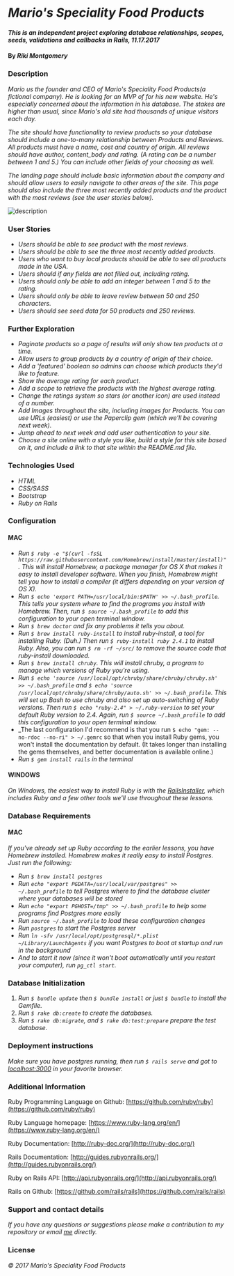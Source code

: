 # _Mario's Speciality Food Products_

#### _This is an independent project exploring database relationships, scopes, seeds, validations and callbacks in Rails, 11.17.2017_

#### By _Riki Montgomery_

### Description

_Mario us the founder and CEO of Mario's Speciality Food Products(a fictional company). He is looking for an MVP of for his new website. He's especially concerned about the information in his database. The stakes are higher than usual, since Mario's old site had thousands of unique visitors each day._

_The site should have functionality to review products so your database should include a one-to-many relationship between Products and Reviews. All products must have a name, cost and country of origin. All reviews should have author, content_body and rating. (A rating can be a number between 1 and 5.) You can include other fields of your choosing as well._

_The landing page should include basic information about the company and should allow users to easily navigate to other areas of the site. This page should also include the three most recently added products and the product with the most reviews (see the user stories below)._

![description](image.file)

### User Stories

* _Users should be able to see product with the most reviews._
* _Users should be able to see the three most recently added products._
* _Users who want to buy local products should be able to see all products made in the USA._
* _Users should if any fields are not filled out, including rating._
* _Users should only be able to add an integer between 1 and 5 to the rating._
* _Users should only be able to leave review between 50 and 250 characters._
* _Users should see seed data for 50 products and 250 reviews._

### Further Exploration

* _Paginate products so a page of results will only show ten products at a time._
* _Allow users to group products by a country of origin of their choice._
* _Add a 'featured' boolean so admins can choose which products they'd like to feature._
* _Show the average rating for each product._
* _Add a scope to retrieve the products with the highest average rating._
* _Change the ratings system so stars (or another icon) are used instead of a number._
* _Add Images throughout the site, including images for Products. You can use URLs (easiest) or use the Paperclip gem (which we'll be covering next week)._
* _Jump ahead to next week and add user authentication to your site._
* _Choose a site online with a style you like, build a style for this site based on it, and include a link to that site within the README.md file._

### Technologies Used

* _HTML_
* _CSS/SASS_
* _Bootstrap_
* _Ruby on Rails_

### Configuration

#### MAC
* _Run `$ ruby -e "$(curl -fsSL https://raw.githubusercontent.com/Homebrew/install/master/install)"`. This will install Homebrew, a package manager for OS X that makes it easy to install developer software. When you finish, Homebrew might tell you how to install a compiler (it differs depending on your version of OS X)._
* _Run `$ echo 'export PATH=/usr/local/bin:$PATH' >> ~/.bash_profile`. This tells your system where to find the programs you install with Homebrew. Then, run `$ source ~/.bash_profile` to add this configuration to your open terminal window._
* _Run `$ brew doctor` and fix any problems it tells you about._
* _Run `$ brew install ruby-install` to install ruby-install, a tool for installing Ruby. (Duh.) Then run `$ ruby-install ruby 2.4.1` to install Ruby. Also, you can run `$ rm -rf ~/src/` to remove the source code that ruby-install downloaded._
* _Run `$ brew install chruby`. This will install chruby, a program to manage which versions of Ruby you're using._
* _Run `$ echo 'source /usr/local/opt/chruby/share/chruby/chruby.sh' >> ~/.bash_profile` and `$ echo 'source /usr/local/opt/chruby/share/chruby/auto.sh' >> ~/.bash_profile`. This will set up Bash to use chruby and also set up auto-switching of Ruby versions. Then run `$ echo "ruby-2.4" > ~/.ruby-version` to set your default Ruby version to 2.4. Again, run `$ source ~/.bash_profile` to add this configuration to your open terminal window._
* _The last configuration I'd recommend is that you run `$ echo "gem: --no-rdoc --no-ri" > ~/.gemrc` so that when you install Ruby gems, you won't install the documentation by default. (It takes longer than installing the gems themselves, and better documentation is available online.)
* _Run `$ gem install rails` in the terminal_

#### WINDOWS

_On Windows, the easiest way to install Ruby is with the [RailsInstaller](http://railsinstaller.org/en), which includes Ruby and a few other tools we'll use throughout these lessons._

### Database Requirements

#### MAC

_If you've already set up Ruby according to the earlier lessons, you have Homebrew installed. Homebrew makes it really easy to install Postgres. Just run the following:_

* _Run `$ brew install postgres`_
* _Run `echo "export PGDATA=/usr/local/var/postgres" >> ~/.bash_profile` to tell Postgres where to find the database cluster where your databases will be stored_
* _Run `echo "export PGHOST=/tmp" >> ~/.bash_profile` to help some programs find Postgres more easily_
* _Run `source ~/.bash_profile` to load these configuration changes_
* _Run `postgres` to start the Postgres server_
* _Run `ln -sfv /usr/local/opt/postgresql/*.plist ~/Library/LaunchAgents` if you want Postgres to boot at startup and run in the background_
* _And to start it now (since it won't boot automatically until you restart your computer), run `pg_ctl start`._

### Database Initialization

1. _Run `$ bundle update` then `$ bundle install` or just `$ bundle` to install the Gemfile._
2. _Run `$ rake db:create` to create the databases._
3. _Run `$ rake db:migrate`, and `$ rake db:test:prepare` prepare the test database._

### Deployment instructions

_Make sure you have postgres running, then run `$ rails serve` and got to [localhost:3000](localhost:3000) in your favorite browser._

### Additional Information

Ruby Programming Language on Github: [https://github.com/ruby/ruby](https://github.com/ruby/ruby)

Ruby Language homepage: [https://www.ruby-lang.org/en/](https://www.ruby-lang.org/en/)

Ruby Documentation: [http://ruby-doc.org/](http://ruby-doc.org/)

Rails Documentation: [http://guides.rubyonrails.org/](http://guides.rubyonrails.org/)

Ruby on Rails API: [http://api.rubyonrails.org/](http://api.rubyonrails.org/)

Rails on Github: [https://github.com/rails/rails](https://github.com/rails/rails)

### Support and contact details

_If you have any questions or suggestions please make a contribution to my repository or email [me](mostriki820@gmail.com) directly._

### License

_© 2017 Mario's Speciality Food Products_
